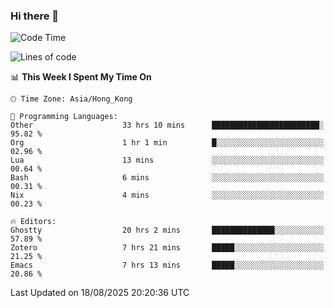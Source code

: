 ### Hi there 👋

<!--
**nicehiro/nicehiro** is a ✨ _special_ ✨ repository because its `README.md` (this file) appears on your GitHub profile.

Here are some ideas to get you started:

- 🔭 I’m currently working on ...
- 🌱 I’m currently learning ...
- 👯 I’m looking to collaborate on ...
- 🤔 I’m looking for help with ...
- 💬 Ask me about ...
- 📫 How to reach me: ...
- 😄 Pronouns: ...
- ⚡ Fun fact: ...
-->

<!--START_SECTION:waka-->
![Code Time](http://img.shields.io/badge/Code%20Time-918%20hrs%2037%20mins-blue)

![Lines of code](https://img.shields.io/badge/From%20Hello%20World%20I%27ve%20Written-1.7%20million%20lines%20of%20code-blue)

📊 **This Week I Spent My Time On** 

```text
🕑︎ Time Zone: Asia/Hong_Kong

💬 Programming Languages: 
Other                    33 hrs 10 mins      ████████████████████████░   95.82 % 
Org                      1 hr 1 min          █░░░░░░░░░░░░░░░░░░░░░░░░   02.96 % 
Lua                      13 mins             ░░░░░░░░░░░░░░░░░░░░░░░░░   00.64 % 
Bash                     6 mins              ░░░░░░░░░░░░░░░░░░░░░░░░░   00.31 % 
Nix                      4 mins              ░░░░░░░░░░░░░░░░░░░░░░░░░   00.23 % 

🔥 Editors: 
Ghostty                  20 hrs 2 mins       ██████████████░░░░░░░░░░░   57.89 % 
Zotero                   7 hrs 21 mins       █████░░░░░░░░░░░░░░░░░░░░   21.25 % 
Emacs                    7 hrs 13 mins       █████░░░░░░░░░░░░░░░░░░░░   20.86 % 
```


 Last Updated on 18/08/2025 20:20:36 UTC
<!--END_SECTION:waka-->
